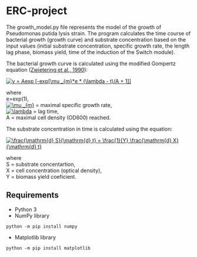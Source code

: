 # ERC-project
The growth_model.py file represents the model of the growth of Pseudomonas putida lysis strain.
The program calculates the time course of bacterial growth (growth curve) and substrate concentration based on the input values (initial substrate concentration, specific growth rate, the length lag phase, biomass yield, time of the induction of the Switch module).

The bacterial growth curve is calculated using the modified Gompertz equation ([Zwietering et al., 1990](https://pubmed.ncbi.nlm.nih.gov/16348228/)):

<a href="https://www.codecogs.com/eqnedit.php?latex=y&space;=&space;Aexp&space;[-exp[\mu&space;_{m}*e&space;*&space;(\lambda&space;-&space;t)/A&space;&plus;&space;1]]" target="_blank"><img src="https://latex.codecogs.com/gif.latex?y&space;=&space;Aexp&space;[-exp[\mu&space;_{m}*e&space;*&space;(\lambda&space;-&space;t)/A&space;&plus;&space;1]]" title="y = Aexp [-exp[\mu _{m}*e * (\lambda - t)/A + 1]]" /></a>

where
<br/>e=exp(1),
<br/><a href="https://www.codecogs.com/eqnedit.php?latex=\inline&space;\mu&space;_{m}" target="_blank"><img src="https://latex.codecogs.com/gif.latex?\inline&space;\mu&space;_{m}" title="\mu _{m}" /></a> = maximal specific growth rate,
<br/><a href="https://www.codecogs.com/eqnedit.php?latex=\inline&space;\lambda" target="_blank"><img src="https://latex.codecogs.com/gif.latex?\inline&space;\lambda" title="\lambda" /></a> = lag time,
<br/>A = maximal cell density (OD600) reached.

The substrate concentration in time is calculated using the equation:

<a href="https://www.codecogs.com/eqnedit.php?latex=\frac{\mathrm{d}&space;S}{\mathrm{d}&space;t}&space;=&space;\frac{1}{Y}&space;\frac{\mathrm{d}&space;X}{\mathrm{d}&space;t}" target="_blank"><img src="https://latex.codecogs.com/gif.latex?\frac{\mathrm{d}&space;S}{\mathrm{d}&space;t}&space;=&space;\frac{1}{Y}&space;\frac{\mathrm{d}&space;X}{\mathrm{d}&space;t}" title="\frac{\mathrm{d} S}{\mathrm{d} t} = \frac{1}{Y} \frac{\mathrm{d} X}{\mathrm{d} t}" /></a>

where 
<br/>S = substrate concentartion, <br/>X = cell concentration (optical density), <br/>Y = biomass yield coeficient.



## Requirements
* Python 3
* NumPy library
```
python -m pip install numpy
```
* Matplotlib library
```
python -m pip install matplotlib
```
